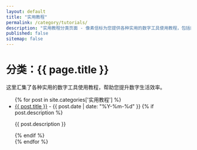```yaml
---
layout: default
title: "实用教程"
permalink: /category/tutorials/
description: "实用教程分类页面 - 像素信标为您提供各种实用的数字工具使用教程，包括网盘扩容、下载提速等实用技巧。"
published: false
sitemap: false
---
```


<h1>分类：{{ page.title }}</h1>

<p>这里汇集了各种实用的数字工具使用教程，帮助您提升数字生活效率。</p>

<ul>
{% for post in site.categories['实用教程'] %}
  <li>
    <a href="{{ post.url | relative_url }}">{{ post.title }}</a>
    <span> - {{ post.date | date: "%Y-%m-%d" }}</span>
    {% if post.description %}
    <p>{{ post.description }}</p>
    {% endif %}
  </li>
{% endfor %}
</ul>